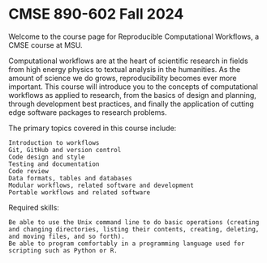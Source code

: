 # CMSE 890-602 Fall 2024
Welcome to the course page for Reproducible Computational Workflows, a CMSE course at MSU.

Computational workflows are at the heart of scientific research in fields from high energy physics to textual analysis in the humanities. As the amount of science we do grows, reproducibility becomes ever more important. This course will introduce you to the concepts of computational workflows as applied to research, from the basics of design and planning, through development best practices, and finally the application of cutting edge software packages to research problems.

The primary topics covered in this course include:

    Introduction to workflows
    Git, GitHub and version control
    Code design and style
    Testing and documentation
    Code review
    Data formats, tables and databases
    Modular workflows, related software and development
    Portable workflows and related software

Required skills:

    Be able to use the Unix command line to do basic operations (creating and changing directories, listing their contents, creating, deleting, and moving files, and so forth).
    Be able to program comfortably in a programming language used for scripting such as Python or R.
